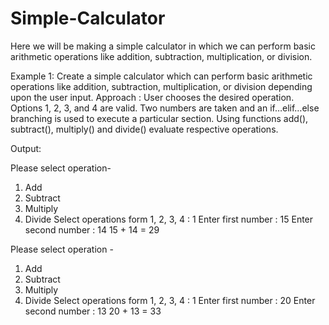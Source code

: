 # Simple-Calculator
Here we will be making a simple calculator in which we can perform basic arithmetic operations like addition, subtraction, multiplication, or division.

Example 1: Create a simple calculator which can perform basic arithmetic operations like addition, subtraction, multiplication, or division depending upon the user input. Approach :
User chooses the desired operation. Options 1, 2, 3, and 4 are valid.
Two numbers are taken and an if…elif…else branching is used to execute a particular section.
Using functions add(), subtract(), multiply() and divide() evaluate respective operations.


Output:

Please select operation-
1. Add
2. Subtract
3. Multiply
4. Divide
Select operations form 1, 2, 3, 4 : 1
Enter first number : 15
Enter second number : 14
15 + 14 = 29

Please select operation -
1. Add
2. Subtract
3. Multiply
4. Divide
Select operations form 1, 2, 3, 4 : 1
Enter first number : 20
Enter second number : 13
20 + 13 = 33

